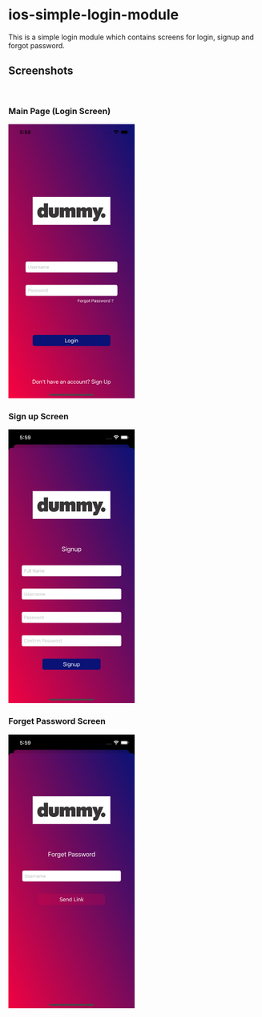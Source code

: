 # ios-simple-login-module
This is a simple login module which contains screens for login, signup and forgot password.

## Screenshots

<br/>

### Main Page (Login Screen)
<img src="screenshots/login.png" width="50%">

<br/>

### Sign up Screen
<img src="screenshots/signup.png" width="50%">


<br/>

### Forget Password Screen
<img src="screenshots/forget-password.png" width="50%">